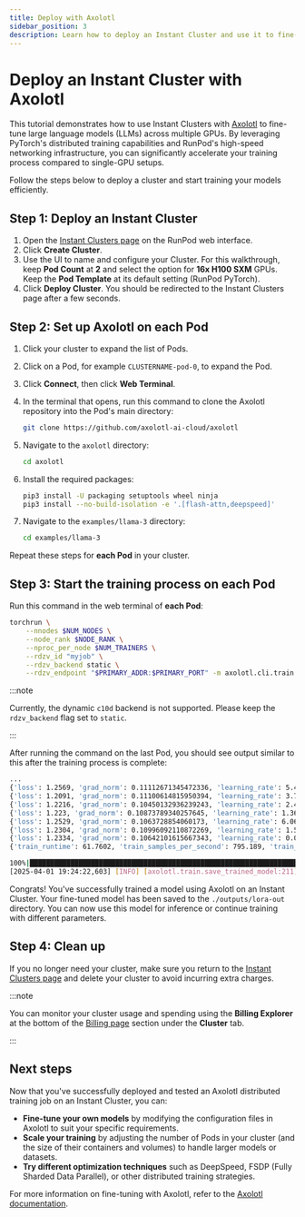 ```yaml
---
title: Deploy with Axolotl
sidebar_position: 3
description: Learn how to deploy an Instant Cluster and use it to fine-tune a large language model (LLM) with Axolotl.
---
```


# Deploy an Instant Cluster with Axolotl

This tutorial demonstrates how to use Instant Clusters with [Axolotl](https://axolotl.ai/) to fine-tune large language models (LLMs) across multiple GPUs. By leveraging PyTorch's distributed training capabilities and RunPod's high-speed networking infrastructure, you can significantly accelerate your training process compared to single-GPU setups.

Follow the steps below to deploy a cluster and start training your models efficiently.

## Step 1: Deploy an Instant Cluster

1. Open the [Instant Clusters page](https://www.runpod.io/console/cluster) on the RunPod web interface.
2. Click **Create Cluster**.
3. Use the UI to name and configure your Cluster. For this walkthrough, keep **Pod Count** at **2** and select the option for **16x H100 SXM** GPUs. Keep the **Pod Template** at its default setting (RunPod PyTorch).
4. Click **Deploy Cluster**. You should be redirected to the Instant Clusters page after a few seconds.

## Step 2: Set up Axolotl on each Pod

1. Click your cluster to expand the list of Pods.
2. Click on a Pod, for example `CLUSTERNAME-pod-0`, to expand the Pod.
3. Click **Connect**, then click **Web Terminal**.
4. In the terminal that opens, run this command to clone the Axolotl repository into the Pod's main directory:

    ```bash
    git clone https://github.com/axolotl-ai-cloud/axolotl
    ```

5. Navigate to the `axolotl` directory:

    ```bash
    cd axolotl
    ```

6. Install the required packages:

    ```bash
    pip3 install -U packaging setuptools wheel ninja
    pip3 install --no-build-isolation -e '.[flash-attn,deepspeed]'
    ```

7. Navigate to the `examples/llama-3` directory:

    ```bash
    cd examples/llama-3
    ```

Repeat these steps for **each Pod** in your cluster.

## Step 3: Start the training process on each Pod

Run this command in the web terminal of **each Pod**:

```bash
torchrun \
    --nnodes $NUM_NODES \
    --node_rank $NODE_RANK \
    --nproc_per_node $NUM_TRAINERS \
    --rdzv_id "myjob" \
    --rdzv_backend static \
    --rdzv_endpoint "$PRIMARY_ADDR:$PRIMARY_PORT" -m axolotl.cli.train lora-1b.yml
```

:::note

Currently, the dynamic `c10d` backend is not supported. Please keep the `rdzv_backend` flag set to `static`.

:::

After running the command on the last Pod, you should see output similar to this after the training process is complete:

```bash
...
{'loss': 1.2569, 'grad_norm': 0.11112671345472336, 'learning_rate': 5.418275829936537e-06, 'epoch': 0.9}
{'loss': 1.2091, 'grad_norm': 0.11100614815950394, 'learning_rate': 3.7731999690749585e-06, 'epoch': 0.92}
{'loss': 1.2216, 'grad_norm': 0.10450132936239243, 'learning_rate': 2.420361737256438e-06, 'epoch': 0.93}
{'loss': 1.223, 'grad_norm': 0.10873789340257645, 'learning_rate': 1.3638696597277679e-06, 'epoch': 0.95}
{'loss': 1.2529, 'grad_norm': 0.1063728854060173, 'learning_rate': 6.069322682050516e-07, 'epoch': 0.96}
{'loss': 1.2304, 'grad_norm': 0.10996092110872269, 'learning_rate': 1.518483566683826e-07, 'epoch': 0.98}
{'loss': 1.2334, 'grad_norm': 0.10642101615667343, 'learning_rate': 0.0, 'epoch': 0.99}
{'train_runtime': 61.7602, 'train_samples_per_second': 795.189, 'train_steps_per_second': 1.085, 'train_loss': 1.255359119443751, 'epoch': 0.99}

100%|████████████████████████████████████████████████████████████████████████████████████████████████████████████████████| 67/67 [01:00<00:00,  1.11it/s]
[2025-04-01 19:24:22,603] [INFO] [axolotl.train.save_trained_model:211] [PID:1009] [RANK:0] Training completed! Saving pre-trained model to ./outputs/lora-out.
```

Congrats! You've successfully trained a model using Axolotl on an Instant Cluster. Your fine-tuned model has been saved to the `./outputs/lora-out` directory. You can now use this model for inference or continue training with different parameters.

## Step 4: Clean up

If you no longer need your cluster, make sure you return to the [Instant Clusters page](https://www.runpod.io/console/cluster) and delete your cluster to avoid incurring extra charges.

:::note

You can monitor your cluster usage and spending using the **Billing Explorer** at the bottom of the [Billing page](https://www.runpod.io/console/user/billing) section under the **Cluster** tab.

:::

## Next steps

Now that you've successfully deployed and tested an Axolotl distributed training job on an Instant Cluster, you can:

- **Fine-tune your own models** by modifying the configuration files in Axolotl to suit your specific requirements.
- **Scale your training** by adjusting the number of Pods in your cluster (and the size of their containers and volumes) to handle larger models or datasets.
- **Try different optimization techniques** such as DeepSpeed, FSDP (Fully Sharded Data Parallel), or other distributed training strategies.

For more information on fine-tuning with Axolotl, refer to the [Axolotl documentation](https://github.com/OpenAccess-AI-Collective/axolotl).
